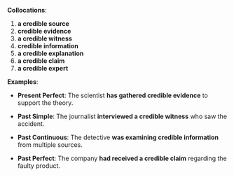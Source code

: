 **Collocations**:

1. **a credible source**
2. **credible evidence**
3. **a credible witness**
4. **credible information**
5. **a credible explanation**
6. **a credible claim**
7. **a credible expert**

**Examples**:

- **Present Perfect**: The scientist **has gathered credible evidence** to support the theory.
    
- **Past Simple**: The journalist **interviewed a credible witness** who saw the accident.
    
- **Past Continuous**: The detective **was examining credible information** from multiple sources.
    
- **Past Perfect**: The company **had received a credible claim** regarding the faulty product.